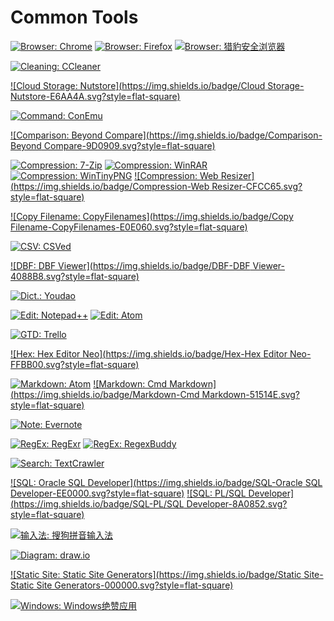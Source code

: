 # Common Tools

[![Browser: Chrome](https://img.shields.io/badge/Browser-Chrome-FFCD41.svg?style=flat-square)](https://www.google.com/chrome/)
[![Browser: Firefox](https://img.shields.io/badge/Browser-Firefox-BF4027.svg?style=flat-square)](http://firefox.com/)
[![Browser: 猎豹安全浏览器](https://img.shields.io/badge/Browser-猎豹安全浏览器-FF6900.svg?style=flat-square)](http://www.liebao.cn/)

[![Cleaning: CCleaner](https://img.shields.io/badge/Cleaning-CCleaner-E23D2E.svg?style=flat-square)](https://www.piriform.com/ccleaner/)

[![Cloud Storage: Nutstore](https://img.shields.io/badge/Cloud Storage-Nutstore-E6AA4A.svg?style=flat-square)](https://www.jianguoyun.com/)

[![Command: ConEmu](https://img.shields.io/badge/Command-ConEmu-002B36.svg?style=flat-square)](https://conemu.github.io/)

[![Comparison: Beyond Compare](https://img.shields.io/badge/Comparison-Beyond Compare-9D0909.svg?style=flat-square)](http://www.scootersoftware.com/)

[![Compression: 7-Zip](https://img.shields.io/badge/Compression-7--Zip-000000.svg?style=flat-square)](http://www.7-zip.org/)
[![Compression: WinRAR](https://img.shields.io/badge/Compression-WinRAR-FF00FF.svg?style=flat-square)](http://www.rarlab.com/)
[![Compression: WinTinyPNG](https://img.shields.io/badge/Compression-WinTinyPNG-3F444F.svg?style=flat-square)](https://tinypng.com/)
[![Compression: Web Resizer](https://img.shields.io/badge/Compression-Web Resizer-CFCC65.svg?style=flat-square)](http://webresizer.com/)

[![Copy Filename: CopyFilenames](https://img.shields.io/badge/Copy Filename-CopyFilenames-E0E060.svg?style=flat-square)](http://www.extrabit.com/copyfilenames/)

[![CSV: CSVed](https://img.shields.io/badge/CSV-CSVed-2666C3.svg?style=flat-square)](http://csved.sjfrancke.nl/)

[![DBF: DBF Viewer](https://img.shields.io/badge/DBF-DBF Viewer-4088B8.svg?style=flat-square)](http://dbfviewer.com/)

[![Dict.: Youdao](https://img.shields.io/badge/Dict.-Youdao-4493F2.svg?style=flat-square)](http://youdao.com/)

[![Edit: Notepad++](https://img.shields.io/badge/Edit-Notepad++-C4730E.svg?style=flat-square)](https://notepad-plus-plus.org/)
[![Edit: Atom](https://img.shields.io/badge/Edit-Atom-99D3C3.svg?style=flat-square)](https://atom.io/)

[![GTD: Trello](https://img.shields.io/badge/GTD-Trello-0082CE.svg?style=flat-square)](https://trello.com/)

[![Hex: Hex Editor Neo](https://img.shields.io/badge/Hex-Hex Editor Neo-FFBB00.svg?style=flat-square)](https://www.hhdsoftware.com/Downloads/free-hex-editor/)

[![Markdown: Atom](https://img.shields.io/badge/Markdown-Atom-99D3C3.svg?style=flat-square)](https://atom.io/)
[![Markdown: Cmd Markdown](https://img.shields.io/badge/Markdown-Cmd Markdown-51514E.svg?style=flat-square)](https://zybuluo.com/mdeditor)

[![Note: Evernote](https://img.shields.io/badge/Note-Evernote-2DBE60.svg?style=flat-square)](https://evernote.com/)

[![RegEx: RegExr](https://img.shields.io/badge/RegEx-RegExr-66CCFF.svg?style=flat-square)](http://regexr.com/)
[![RegEx: RegexBuddy](https://img.shields.io/badge/RegEx-RegexBuddy-68AE3E.svg?style=flat-square)](https://www.regexbuddy.com/)

[![Search: TextCrawler](https://img.shields.io/badge/Search-TextCrawler-996161.svg?style=flat-square)](https://www.digitalvolcano.co.uk/textcrawler.html)

[![SQL: Oracle SQL Developer](https://img.shields.io/badge/SQL-Oracle SQL Developer-EE0000.svg?style=flat-square)](http://www.oracle.com/technetwork/developer-tools/sql-developer/overview/index.html)
[![SQL: PL/SQL Developer](https://img.shields.io/badge/SQL-PL/SQL Developer-8A0852.svg?style=flat-square)](https://www.allroundautomations.com/)

[![输入法: 搜狗拼音输入法](https://img.shields.io/badge/输入法-搜狗拼音输入法-F35418.svg?style=flat-square)](http://pinyin.sogou.com/)

[![Diagram: draw.io](https://img.shields.io/badge/Diagram-draw.io-F18808.svg?style=flat-square)](https://www.draw.io/)

[![Static Site: Static Site Generators](https://img.shields.io/badge/Static Site-Static Site Generators-000000.svg?style=flat-square)](https://staticsitegenerators.net/)

[![Windows: Windows绝赞应用](https://img.shields.io/badge/Windows-Windows绝赞应用-000000.svg?style=flat-square)](https://emlvirus.gitbooks.io/windows-apps-that-amaze-us/)
